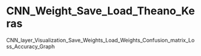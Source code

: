 # CNN_Weight_Save_Load_Theano_Keras
CNN_layer_Visualization_Save_Weights_Load_Weights_Confusion_matrix_Loss_Accuracy_Graph
